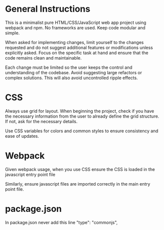 <!-- Use this file to provide workspace-specific custom instructions to Copilot. For more details, visit https://code.visualstudio.com/docs/copilot/copilot-customization#_use-a-githubcopilotinstructionsmd-file -->

# General Instructions
This is a minimalist pure HTML/CSS/JavaScript web app project using webpack and npm. No frameworks are used. Keep code modular and simple.

When asked for implementing changes, limit yourself to the changes requested and do not suggest additional features or modifications unless explicitly asked. Focus on the specific task at hand and ensure that the code remains clean and maintainable.

Each change must be limited so the user keeps the control and understanding of the codebase. Avoid suggesting large refactors or complex solutions. This will also avoid uncontrolled ripple effects. 

# CSS
Always use grid for layout. When beginning the project, check if you have the necessary information from the user to already define the grid structure. If not, ask for the necessary details.

Use CSS variables for colors and common styles to ensure consistency and ease of updates.

# Webpack
Given webpack usage, when you use CSS ensure the CSS is loaded in the javascript entry point file 

Similarly, ensure javascript files are imported correctly in the main entry point file.

# package.json
In package.json never add this line "type": "commonjs",
